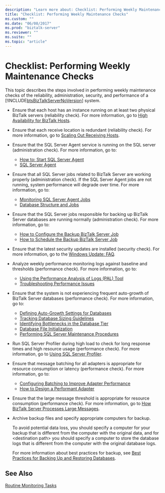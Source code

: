 ```yaml
---
description: "Learn more about: Checklist: Performing Weekly Maintenance Checks"
title: "Checklist: Performing Weekly Maintenance Checks"
ms.custom: ""
ms.date: "06/08/2017"
ms.prod: "biztalk-server"
ms.reviewer: ""
ms.suite: ""
ms.topic: "article"
---
```

# Checklist: Performing Weekly Maintenance Checks

This topic describes the steps involved in performing weekly maintenance checks of the reliability, administration, security, and performance of a [!INCLUDE[btsBizTalkServerNoVersion](../includes/btsbiztalkservernoversion-md.md)] system.

- Ensure that each host has an instance running on at least two physical BizTalk servers (reliability check). For more information, go to [High Availability for BizTalk Hosts](high-availability-for-biztalk-hosts.md).

- Ensure that each receive location is redundant (reliability check). For more information, go to [Scaling Out Receiving Hosts](scaling-out-receiving-hosts.md).

- Ensure that the SQL Server Agent service is running on the SQL server (administration check). For more information, go to:

  - [How to: Start SQL Server Agent](/sql/ssms/agent/start-stop-or-pause-the-sql-server-agent-service)
  - [SQL Server Agent](/sql/ssms/agent/sql-server-agent)

- Ensure that all SQL Server jobs related to BizTalk Server are working properly (administration check).  If the SQL Server Agent jobs are not running, system performance will degrade over time. For more information, go to:

  - [Monitoring SQL Server Agent Jobs](monitoring-sql-server-agent-jobs.md)
  - [Database Structure and Jobs](../core/database-structure-and-jobs.md)

- Ensure that the SQL Server jobs responsible for backing up BizTalk Server databases are running normally (administration check). For more information, go to:

  - [How to Configure the Backup BizTalk Server Job](../core/how-to-configure-the-backup-biztalk-server-job.md)
  - [How to Schedule the Backup BizTalk Server Job](../core/how-to-schedule-the-backup-biztalk-server-job.md)

- Ensure that the latest security updates are installed (security check). For more information, go to the [Windows Update: FAQ](https://support.microsoft.com/windows/windows-update-faq-8a903416-6f45-0718-f5c7-375e92dddeb2).

- Analyze weekly performance monitoring logs against baseline and thresholds (performance check). For more information, go to:

  - [Using the Performance Analysis of Logs (PAL) Tool](using-the-performance-analysis-of-logs-pal-tool.md)
  - [Troubleshooting Performance Issues](troubleshooting-performance-issues3.md)

- Ensure that the system is not experiencing frequent auto-growth of BizTalk Server databases (performance check). For more information, go to:

  - [Defining Auto-Growth Settings for Databases](defining-auto-growth-settings-for-databases.md)
  - [Tracking Database Sizing Guidelines](../core/tracking-database-sizing-guidelines.md)
  - [Identifying Bottlenecks in the Database Tier](bottlenecks-in-the-database-tier.md)
  - [Database File Initialization](/sql/relational-databases/databases/database-instant-file-initialization)
  - [Performing SQL Server Maintenance Procedures](checklist-configuring-sql-server.md)

- Run SQL Server Profiler during high load to check for long response times and high resource usage (performance check). For more information, go to [Using SQL Server Profiler](/sql/tools/sql-server-profiler/sql-server-profiler-templates-and-permissions).

- Ensure that message batching for all adapters is appropriate for resource consumption or latency (performance check). For more information, go to:

  - [Configuring Batching to Improve Adapter Performance](configuring-batching-to-improve-adapter-performance.md)
  - [How to Design a Performant Adapter](../core/how-to-design-a-performant-adapter.md)

- Ensure that the large message threshold is appropriate for resource consumption (performance check). For more information, go to [How BizTalk Server Processes Large Messages](../core/how-biztalk-server-processes-large-messages.md).

- Archive backup files and specify appropriate computers for backup.

  To avoid potential data loss, you should specify a computer for your backup that is different from the computer with the original data, and for \<destination path\> you should specify a computer to store the database logs that is different from the computer with the original database logs.

  For more information about best practices for backup, see [Best Practices for Backing Up and Restoring Databases](../core/best-practices-for-backing-up-and-restoring-databases.md).

## See Also

[Routine Monitoring Tasks](../technical-guides/routine-monitoring-tasks.md)
